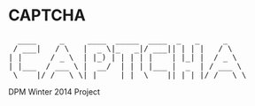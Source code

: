 CAPTCHA
=======
<pre>
  ____     _     ____  _____  ____  _   _     _    
 / ___|   / \   |  _ \|_   _|/ ___|| | | |   / \   
| |      / _ \  | |_) | | | | |    | |_| |  / _ \  
| |___  / ___ \ |  __/  | | | |___ |  _  | / ___ \ 
 \____|/_/   \_\|_|     |_|  \____||_| |_|/_/   \_\
</pre>
DPM Winter 2014 Project 

